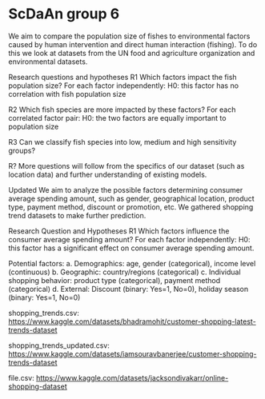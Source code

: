 # ScDaAn group 6

We aim to compare the population size of fishes to environmental factors caused by human intervention and direct human interaction (fishing). To do this we look at datasets from the UN food and agriculture organization and environmental datasets.

Research questions and hypotheses
R1 Which factors impact the fish population size?
For each factor independently:
	H0: this factor has no correlation with fish population size

R2 Which fish species are more impacted by these factors?
For each correlated factor pair:
	H0: the two factors are equally important to population size

R3 Can we classify fish species into low, medium and high sensitivity groups?

R? More questions will follow from the specifics of our dataset (such as location data) and further understanding of existing models. 



Updated
We aim to analyze the possible factors determining consumer average spending amount, such as gender, geographical location, product type, payment method, discount or promotion, etc. We gathered shopping trend datasets to make further prediction.

Research Question and Hypotheses
R1 Which factors influence the consumer average spending amount?
	For each factor independently:
 	H0: this factor has a significant effect on consumer average spending amount.

Potential factors:
a. Demographics: age, gender (categorical), income level (continuous)
b. Geographic: country/regions (categorical)
c. Individual shopping behavior: product type (categorical), payment method (categorical)
d. External: Discount (binary: Yes=1, No=0), holiday season (binary: Yes=1, No=0)


shopping_trends.csv:
https://www.kaggle.com/datasets/bhadramohit/customer-shopping-latest-trends-dataset

shopping_trends_updated.csv:
https://www.kaggle.com/datasets/iamsouravbanerjee/customer-shopping-trends-dataset

file.csv:
https://www.kaggle.com/datasets/jacksondivakarr/online-shopping-dataset
